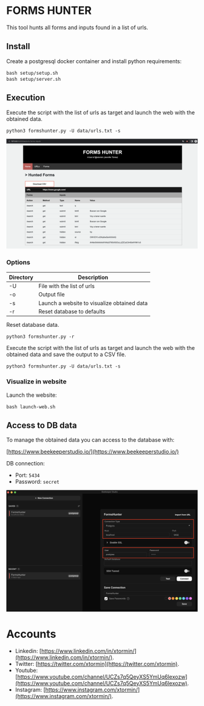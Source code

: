 # FORMS HUNTER

This tool hunts all forms and inputs found in a list of urls.

## Install

Create a postgresql docker container and install python requirements:
```
bash setup/setup.sh
bash setup/server.sh
```

## Execution

Execute the script with the list of urls as target and launch the web with the obtained data.
```
python3 formshunter.py -U data/urls.txt -s
```

![Forms displayed on the website](/images/webdata.png)

### Options

Directory            | Description
---------------------|------------
-U                   | File with the list of urls
-o                   | Output file
-s                   | Launch a website to visualize obtained data
-r                   | Reset database to defaults


Reset database data.
```
python3 formshunter.py -r
```

Execute the script with the list of urls as target and launch the web with the obtained data and save the output to a CSV file.
```
python3 formshunter.py -U data/urls.txt -s
```

### Visualize in website

Launch the website:
```
bash launch-web.sh
```

## Access to DB data

To manage the obtained data you can access to the database with:

[https://www.beekeeperstudio.io/](https://www.beekeeperstudio.io/)

DB connection:

- Port: `5434`
- Password: `secret`

![Beekeeper DB connection](/images/beekeeper_config.png)

# Accounts

* Linkedin: [https://www.linkedin.com/in/xtormin/](https://www.linkedin.com/in/xtormin/).
* Twitter: [https://twitter.com/xtormin](https://twitter.com/xtormin).
* Youtube: [https://www.youtube.com/channel/UCZs7q5QeyXS5YmUq6lexozw](https://www.youtube.com/channel/UCZs7q5QeyXS5YmUq6lexozw).
* Instagram: [https://www.instagram.com/xtormin/](https://www.instagram.com/xtormin/).